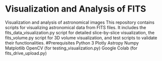 # Visualization and Analysis of FITS
Visualization and analysis of astronomical images
This repository contains scripts for visualizing astronomical data from FITS files. It includes the fits_data_visualization.py script for detailed slice-by-slice visualization, the fits_volume.py script for 3D volume visualization, and test scripts to validate their functionalities.
#Prerequisites
Python 3
Plotly
Astropy
Numpy
Matplotlib
OpenCV (for testing_visualization.py)
Google Colab (for fits_drive_upload.py)
